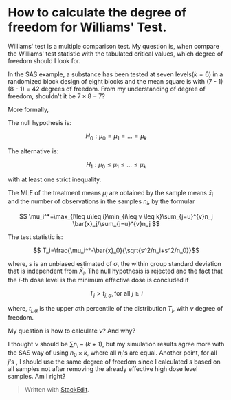 
# How to calculate the degree of freedom for Williams' Test. 

Williams' test is a multiple comparison test. My question is, when compare the Williams' test statistic with the tabulated critical values, which degree of freedom should I look for. 

In the SAS example, a substance has been tested at seven levels($k=6$) in a randomized block design of eight blocks and the mean square is with (7 - 1)(8 - 1) = 42 degrees of freedom. From my understanding of degree of freedom, shouldn't it be $7\times8-7$?

More formally,

The null hypothesis is:

$$
H_0: \mu_0=\mu_1=...=\mu_k
$$

The alternative is:

$$
H_1: \mu_0\leq\mu_1\leq...\leq\mu_k
$$

with at least one strict inequality. 

The MLE of the treatment means $\mu_i$ are obtained by the sample means $\bar{x}_i$ and the number of observations in the samples $n_i$, by the formular

$$
\mu_i^*=\max_{l\leq u\leq i}\min_{i\leq v \leq k}\sum_{j=u}^{v}n_j \bar{x}_j/\sum_{j=u}^{v}n_j
$$

The test statistic is:

$$
T_i=\frac{\mu_i^*-\bar{x}_0}{\sqrt{s^2/n_i+s^2/n_0}}$$

where, $s$ is an unbiased estimated of $\sigma$, the within group standard deviation that is independent from $\bar X_i$. The null hypothesis is rejected and the fact that the $i$-th dose level is the minimum effective dose is concluded if 

$$T_j> t_{j,\alpha}, \mbox{for all } j \geq i$$

where,  $t_{j,\alpha}$ is the upper $\alpha$th percentile of the distribution $T_j$, with $\nu$ degree of freedom. 

My question is how to calculate $\nu$? And why?

I thought $\nu$ should be $\sum n_i -(k+1)$, but my simulation results agree more with the SAS way of using $n_0\times k$, where all $n_i$'s are equal. Another point, for all $j$'s , I should use the same degree of freedom since I calculated $s$ based on all samples not after removing the already effective high dose level samples. Am I right?



> Written with [StackEdit](http://benweet.github.io/stackedit/).